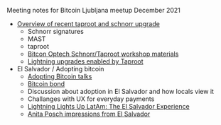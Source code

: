 Meeting notes for Bitcoin Ljubljana meetup December 2021
- [Overview of recent taproot and schnorr upgrade](https://github.com/bitcoin-ljubljana/meetup/blob/main/presentations/taproot.pdf)
  - Schnorr signatures
  - MAST
  - taproot
  - [Bitcon Optech Schnorr/Taproot workshop materials](https://bitcoinops.org/en/schorr-taproot-workshop/)
  - [Lightning upgrades enabled by Taproot](https://github.com/t-bast/lightning-docs/blob/master/taproot-updates.md)
- El Salvador / Adopting bitcoin
  - [Adopting Bitcoin talks](https://bitcointv.com/c/adoptingbitcoin/videos)
  - [Bitcoin bond](https://www.exodus.com/blog/the-bitcoin-bond/)
  - Discussion about adoption in El Salvador and how locals view it 
  - Challanges with UX for everyday payments
  - [Lightning Lights Up LatAm: The El Salvador Experience](https://lightninglabs.substack.com/p/lightning-lights-up-latam-the-el)
  - [Anita Posch impressions from El Salvador](https://bitcoinundco.com/en/anita-posch-bitcoin-el-salvador/)

